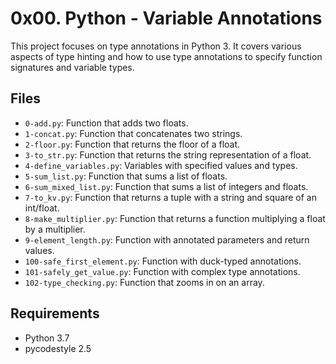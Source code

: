 # 0x00. Python - Variable Annotations

This project focuses on type annotations in Python 3. It covers various aspects of type hinting and how to use type annotations to specify function signatures and variable types.

## Files

- `0-add.py`: Function that adds two floats.
- `1-concat.py`: Function that concatenates two strings.
- `2-floor.py`: Function that returns the floor of a float.
- `3-to_str.py`: Function that returns the string representation of a float.
- `4-define_variables.py`: Variables with specified values and types.
- `5-sum_list.py`: Function that sums a list of floats.
- `6-sum_mixed_list.py`: Function that sums a list of integers and floats.
- `7-to_kv.py`: Function that returns a tuple with a string and square of an int/float.
- `8-make_multiplier.py`: Function that returns a function multiplying a float by a multiplier.
- `9-element_length.py`: Function with annotated parameters and return values.
- `100-safe_first_element.py`: Function with duck-typed annotations.
- `101-safely_get_value.py`: Function with complex type annotations.
- `102-type_checking.py`: Function that zooms in on an array.

## Requirements

- Python 3.7
- pycodestyle 2.5
